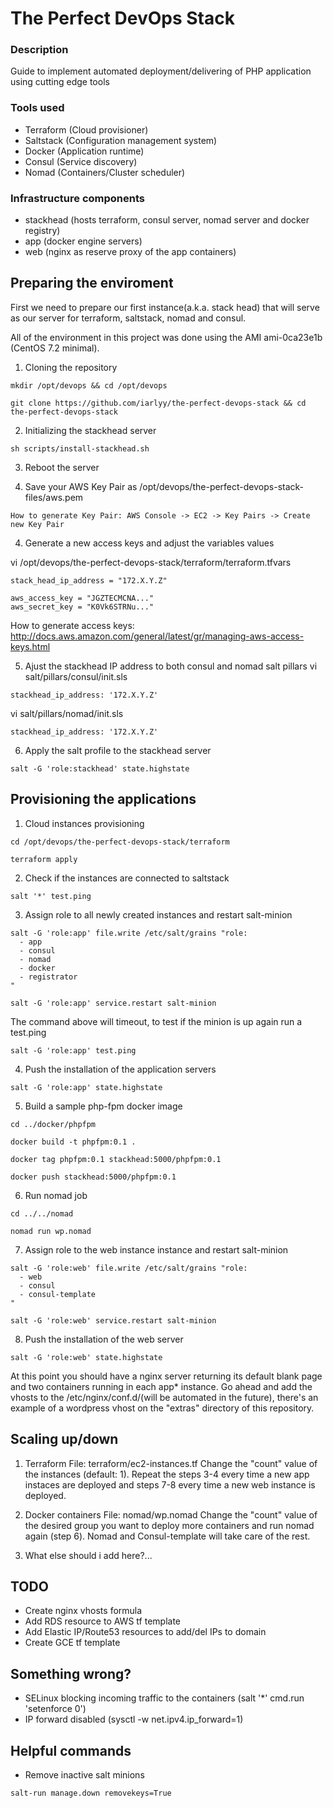 # The Perfect DevOps Stack 

### Description
Guide to implement automated deployment/delivering of PHP application using cutting edge tools

### Tools used
+ Terraform (Cloud provisioner)
+ Saltstack (Configuration management system)
+ Docker (Application runtime)
+ Consul (Service discovery)
+ Nomad (Containers/Cluster scheduler)

### Infrastructure components
+ stackhead (hosts terraform, consul server, nomad server and docker registry)
+ app (docker engine servers)
+ web (nginx as reserve proxy of the app containers)

## Preparing the enviroment
First we need to prepare our first instance(a.k.a. stack head) that will serve as our server for terraform, saltstack, nomad and consul.

All of the environment in this project was done using the AMI ami-0ca23e1b (CentOS 7.2 minimal).

1) Cloning the repository
````
mkdir /opt/devops && cd /opt/devops
````

````
git clone https://github.com/iarlyy/the-perfect-devops-stack && cd the-perfect-devops-stack
````

2) Initializing the stackhead server
````
sh scripts/install-stackhead.sh
````

3) Reboot the server


4) Save your AWS Key Pair as /opt/devops/the-perfect-devops-stack-files/aws.pem
````
How to generate Key Pair: AWS Console -> EC2 -> Key Pairs -> Create new Key Pair
````

4) Generate a new access keys and adjust the variables values

vi /opt/devops/the-perfect-devops-stack/terraform/terraform.tfvars
````
stack_head_ip_address = "172.X.Y.Z"

aws_access_key = "JGZTECMCNA..."
aws_secret_key = "K0Vk6STRNu..."
````

How to generate access keys: http://docs.aws.amazon.com/general/latest/gr/managing-aws-access-keys.html

5) Ajust the stackhead IP address to both consul and nomad salt pillars
vi salt/pillars/consul/init.sls
````
stackhead_ip_address: '172.X.Y.Z'
````

vi salt/pillars/nomad/init.sls
````
stackhead_ip_address: '172.X.Y.Z'
````

6) Apply the salt profile to the stackhead server
````
salt -G 'role:stackhead' state.highstate
````

## Provisioning the applications

1) Cloud instances provisioning
````
cd /opt/devops/the-perfect-devops-stack/terraform
````

````
terraform apply
````

2) Check if the instances are connected to saltstack
````
salt '*' test.ping
````

3) Assign role to all newly created instances and restart salt-minion
````
salt -G 'role:app' file.write /etc/salt/grains "role:
  - app
  - consul
  - nomad
  - docker
  - registrator
"
````

````
salt -G 'role:app' service.restart salt-minion
````
The command above will timeout, to test if the minion is up again run a test.ping

````
salt -G 'role:app' test.ping
````

4) Push the installation of the application servers
````
salt -G 'role:app' state.highstate
````

5) Build a sample php-fpm docker image
````
cd ../docker/phpfpm
````

````
docker build -t phpfpm:0.1 .
````

````
docker tag phpfpm:0.1 stackhead:5000/phpfpm:0.1
````

````
docker push stackhead:5000/phpfpm:0.1
````

6) Run nomad job
````
cd ../../nomad
````

````
nomad run wp.nomad
````

7) Assign role to the web instance instance and restart salt-minion
````
salt -G 'role:web' file.write /etc/salt/grains "role:
  - web
  - consul
  - consul-template
"
````

````
salt -G 'role:web' service.restart salt-minion
````

8) Push the installation of the web server
````
salt -G 'role:web' state.highstate
````

At this point you should have a nginx server returning its default blank page and two containers running in each app* instance. Go ahead and add the vhosts to the /etc/nginx/conf.d/(will be automated in the future), there's an example of a wordpress vhost on the "extras" directory of this repository.

## Scaling up/down

1) Terraform
File: terraform/ec2-instances.tf
Change the "count" value of the instances (default: 1). Repeat the steps 3-4 every time a new app instaces are deployed and steps 7-8 every time a new web instance is deployed.

2) Docker containers
File: nomad/wp.nomad
Change the "count" value of the desired group you want to deploy more containers and run nomad again (step 6). Nomad and Consul-template will take care of the rest.

3) What else should i add here?...

## TODO
* Create nginx vhosts formula
* Add RDS resource to AWS tf template
* Add Elastic IP/Route53 resources to add/del IPs to domain
* Create GCE tf template

## Something wrong?
* SELinux blocking incoming traffic to the containers (salt '*' cmd.run 'setenforce 0')
* IP forward disabled (sysctl -w net.ipv4.ip_forward=1)

## Helpful commands 
* Remove inactive salt minions
````
salt-run manage.down removekeys=True
````

